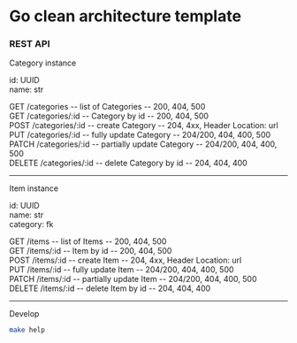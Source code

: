 # Go clean architecture template

### REST API

Category instance

id: UUID  
name: str  

GET /categories -- list of Categories -- 200, 404, 500  
GET /categories/:id -- Category by id -- 200, 404, 500  
POST /categories/:id -- create Category -- 204, 4xx, Header Location: url  
PUT /categories/:id -- fully update Category -- 204/200, 404, 400, 500  
PATCH /categories/:id -- partially update Category -- 204/200, 404, 400, 500  
DELETE /categories/:id -- delete Category by id -- 204, 404, 400  

---

Item instance

id: UUID  
name: str  
category: fk  

GET /items -- list of Items -- 200, 404, 500  
GET /items/:id -- Item by id -- 200, 404, 500  
POST /items/:id -- create Item -- 204, 4xx, Header Location: url  
PUT /items/:id -- fully update Item -- 204/200, 404, 400, 500  
PATCH /items/:id -- partially update Item -- 204/200, 404, 400, 500  
DELETE /items/:id -- delete Item by id -- 204, 404, 400  

---

Develop

```sh
make help
```
